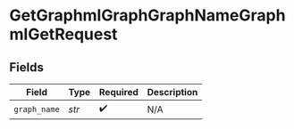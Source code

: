 # GetGraphmlGraphGraphNameGraphmlGetRequest


## Fields

| Field              | Type               | Required           | Description        |
| ------------------ | ------------------ | ------------------ | ------------------ |
| `graph_name`       | *str*              | :heavy_check_mark: | N/A                |